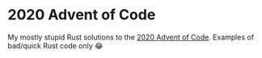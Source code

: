 # 2020 Advent of Code
My mostly stupid Rust solutions to the [2020 Advent of Code](https://adventofcode.com/2020). 
Examples of bad/quick Rust code only 😂

